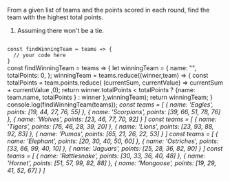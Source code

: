 From a given list of teams and the points scored in each round, find the team with the highest total points.

1. Assuming there won't be a tie.

<codeblock language="javascript" type="exercise" testMode="multipleInput">
<code>
const findWinningTeam = teams => {
  // your code here
}
</code>

<solution>
const findWinningTeam = teams => {
  let winningTeam = {
    name: "",
    totalPoints: 0,
  };
  winningTeam = teams.reduce((winner,team) => {
    const totalPoints = team.points.reduce(
      (currentSum, currentValue) => currentSum + currentValue
    ,0);
    return winner.totalPoints < totalPoints ? {name: team.name, totalPoints } : winner
  },winningTeam);
  return winningTeam;
}
</solution>

<testcases>
<caller>
console.log(findWinningTeam(teams));
</caller>
<testcase>
<i>
const teams = [
    {
        name: 'Eagles',
        points: [19, 44, 27, 76, 55]
    },
    {
        name: 'Scorpions',
        points: [39, 66, 51, 78, 76]
    },
    {
        name: 'Wolves',
        points: [23, 46, 77, 70, 92]
    }
]
</i>
</testcase>
<testcase>
<i>
const teams = [
    {
        name: 'Tigers',
        points: [76, 46, 28, 39, 20]
    },
    {
        name: 'Lions',
        points: [23, 93, 88, 92, 83]
    },
    {
        name: 'Pumas',
        points: [65, 21, 26, 22, 53]
    }
]
</i>
</testcase>
<testcase>
<i>
const teams = [
    {
        name: 'Elephant',
        points: [20, 30, 40, 50, 60]
    },
    {
        name: 'Ostriches',
        points: [33, 66, 99, 40, 10]
    },
    {
        name: 'Jaguars',
        points: [25, 28, 36, 82, 90]
    }
]
</i>
</testcase>
<testcase>
<i>
const teams = [
    {
      name: 'Rattlesnake',
      points: [30, 33, 36, 40, 48]
    },
    {
      name: 'Hornet',
      points: [51, 57, 99, 82, 88]
    },
    {
      name: 'Mongoose',
      points: [19, 29, 41, 52, 67]
    }
]
</i>
</testcase>
</testcases>
</codeblock>